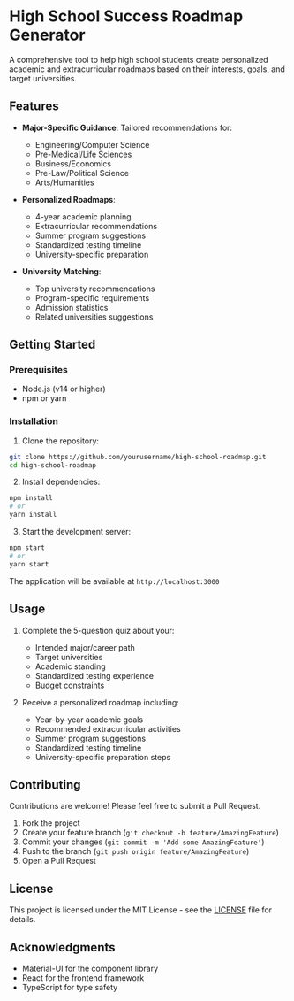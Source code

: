 # High School Success Roadmap Generator

A comprehensive tool to help high school students create personalized academic and extracurricular roadmaps based on their interests, goals, and target universities.

## Features

- **Major-Specific Guidance**: Tailored recommendations for:
  - Engineering/Computer Science
  - Pre-Medical/Life Sciences
  - Business/Economics
  - Pre-Law/Political Science
  - Arts/Humanities

- **Personalized Roadmaps**:
  - 4-year academic planning
  - Extracurricular recommendations
  - Summer program suggestions
  - Standardized testing timeline
  - University-specific preparation

- **University Matching**:
  - Top university recommendations
  - Program-specific requirements
  - Admission statistics
  - Related universities suggestions

## Getting Started

### Prerequisites

- Node.js (v14 or higher)
- npm or yarn

### Installation

1. Clone the repository:
```bash
git clone https://github.com/yourusername/high-school-roadmap.git
cd high-school-roadmap
```

2. Install dependencies:
```bash
npm install
# or
yarn install
```

3. Start the development server:
```bash
npm start
# or
yarn start
```

The application will be available at `http://localhost:3000`

## Usage

1. Complete the 5-question quiz about your:
   - Intended major/career path
   - Target universities
   - Academic standing
   - Standardized testing experience
   - Budget constraints

2. Receive a personalized roadmap including:
   - Year-by-year academic goals
   - Recommended extracurricular activities
   - Summer program suggestions
   - Standardized testing timeline
   - University-specific preparation steps

## Contributing

Contributions are welcome! Please feel free to submit a Pull Request.

1. Fork the project
2. Create your feature branch (`git checkout -b feature/AmazingFeature`)
3. Commit your changes (`git commit -m 'Add some AmazingFeature'`)
4. Push to the branch (`git push origin feature/AmazingFeature`)
5. Open a Pull Request

## License

This project is licensed under the MIT License - see the [LICENSE](LICENSE) file for details.

## Acknowledgments

- Material-UI for the component library
- React for the frontend framework
- TypeScript for type safety
